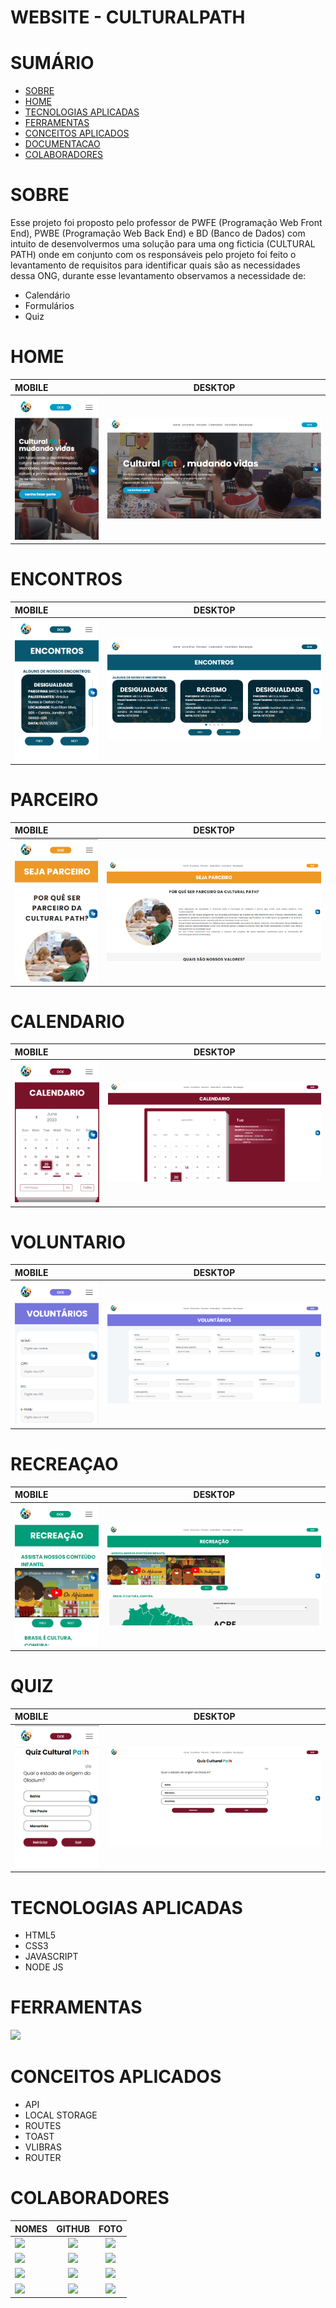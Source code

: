# WEBSITE - CULTURALPATH

<div>   
<h1>SUMÁRIO</h1>

- [SOBRE](#sobre)
- [HOME](#home)
- [TECNOLOGIAS APLICADAS](#tecnologias-aplicadas)
- [FERRAMENTAS](#ferramentas)
- [CONCEITOS APLICADOS](#conceitos-aplicados)
- [DOCUMENTACAO](#documentacao)
- [COLABORADORES](#colaboradores)

</div>

<h1>SOBRE</h1>

Esse projeto foi proposto pelo professor de PWFE (Programação Web Front End), PWBE (Programação Web Back End) e BD (Banco de Dados) com intuito de desenvolvermos uma solução para uma ong ficticia (CULTURAL PATH) onde em conjunto com os responsáveis pelo projeto foi feito o levantamento de requisitos para identificar quais são as necessidades dessa ONG, durante esse levantamento observamos a necessidade de: 

- Calendário
- Formulários
- Quiz

# HOME
| MOBILE                                     |             DESKTOP             |
| :----------------------------------------- | :-----------------------------: |
| <a href="#"><img heigth="400" src="./img/readme/home-mobile.png"/></a> | <a href="#"><img heigth="400" src="./img/readme/home-desktop.png"  /></a> |
# ENCONTROS
| MOBILE                                     |             DESKTOP             |
| :----------------------------------------- | :-----------------------------: |
| <a href="#"><img heigth="400" src="./img/readme/encontros-mobile.png"/></a> | <a href="#"><img heigth="400" src="./img/readme/encontros-desktop.png"  /></a> |

# PARCEIRO
| MOBILE                                     |             DESKTOP             |
| :----------------------------------------- | :-----------------------------: |
| <a href="#"><img heigth="400" src="./img/readme/parceiro-mobile.png"/></a> | <a href="#"><img heigth="400" src="./img/readme/parceiro-desktop.png"  /></a> |
# CALENDARIO
| MOBILE                                     |             DESKTOP             |
| :----------------------------------------- | :-----------------------------: |
| <a href="#"><img heigth="400" src="./img/readme/calendario-mobile.png"/></a> | <a href="#"><img heigth="400" src="./img/readme/calendario-desktop.png"  /></a> |
# VOLUNTARIO
| MOBILE                                     |             DESKTOP             |
| :----------------------------------------- | :-----------------------------: |
| <a href="#"><img heigth="400" src="./img/readme/voluntarios-mobile.png"/></a> | <a href="#"><img heigth="400" src="./img/readme/voluntarios-desktop.png"  /></a> |
# RECREAÇAO
| MOBILE                                     |             DESKTOP             |
| :----------------------------------------- | :-----------------------------: |
| <a href="#"><img heigth="400" src="./img/readme/recreacao-mobile.png"/></a> | <a href="#"><img heigth="400" src="./img/readme/recreacao-desktop.png"  /></a> |
# QUIZ
| MOBILE                                     |             DESKTOP             |
| :----------------------------------------- | :-----------------------------: |
| <a href="#"><img heigth="400" src="./img/readme/quiz-mobile.png"/></a> | <a href="#"><img heigth="400" src="./img/readme/quiz-desktop.png"  /></a> |


   <h1>TECNOLOGIAS APLICADAS</h1>

<div>

- HTML5
- CSS3
- JAVASCRIPT
- NODE JS

</div>

<h1>FERRAMENTAS</h1> 
       <a href="https://skillicons.dev">
      <img src="https://skillicons.dev/icons?i=vscode,github,git,firebase,prisma,express,&theme=dark" />
    </a>
    
<h1>CONCEITOS APLICADOS</h1>   
<div>

- API
- LOCAL STORAGE
- ROUTES
- TOAST
- VLIBRAS
- ROUTER



</div>
   <h1>COLABORADORES</h1>

| NOMES                                                                                                                                                                                      |                                                     GITHUB                                                      |                                       FOTO                                       |
| :----------------------------------------------------------------------------------------------------------------------------------------------------------------------------------------- | :-------------------------------------------------------------------------------------------------------------: | :------------------------------------------------------------------------------: |
| <a href="https://github.com/VINICIUSNUNES137"><img src="https://img.shields.io/badge/DESENVOLVEDOR-VINICIUS%20NUNES-informational?style=for-the-badge&logo=appveyorlabelColor=FF00FF"></a> | <a href="https://github.com/VINICIUSNUNES137"><img src="https://skillicons.dev/icons?i=github&theme=dark"/></a> | <img src="https://avatars.githubusercontent.com/u/90266473?v=4" height="50"></a> |
| <a href="https://github.com/Cotilen"><img src="https://img.shields.io/badge/DESENVOLVEDOR-CLEITON%20CRUZ-informational?style=for-the-badge&logo=appveyorlabelColor=FF00FF"></a>      | <a href="https://github.com/Cotilen"><img src="https://skillicons.dev/icons?i=github&theme=dark"/></a> | <img src="https://avatars.githubusercontent.com/u/109962577?v=4" height="50"></a> |
| <a href="https://github.com/Kaue-code30"><img src="https://img.shields.io/badge/DESENVOLVEDOR-KAUE%20LIMA%20-informational?style=for-the-badge&logo=appveyorlabelColor=FF00FF"></a>      | <a href="https://github.com/Kaue-code30"><img src="https://skillicons.dev/icons?i=github&theme=dark"/></a> | <img src="https://avatars.githubusercontent.com/u/109984995?v=4" height="50"></a> |
| <a href="https://github.com/Ma7hs"><img src="https://img.shields.io/badge/DESENVOLVEDOR-MATHEUS%20SIQUEIRA%20-informational?style=for-the-badge&logo=appveyorlabelColor=FF00FF"></a>      | <a href="https://github.com/Ma7hs"><img src="https://skillicons.dev/icons?i=github&theme=dark"/></a> | <img src="https://avatars.githubusercontent.com/u/87048682?v=4" height="50"></a> |